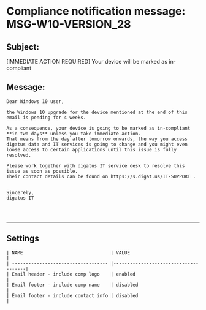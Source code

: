 Compliance notification message: MSG-W10-VERSION_28
===============================================================================


Subject:
--------
[IMMEDIATE ACTION REQUIRED] Your device will be marked as in-compliant

Message:
--------
```
Dear Windows 10 user,

the Windows 10 upgrade for the device mentioned at the end of this email is pending for 4 weeks.

As a consequence, your device is going to be marked as in-compliant **in two days** unless you take immediate action.
That means from the day after tomorrow onwards, the way you access digatus data and IT services is going to change and you might even loose access to certain applications until this issue is fully resolved.

Please work together with digatus IT service desk to resolve this issue as soon as possible.
Their contact details can be found on https://s.digat.us/IT-SUPPORT .


Sincerely,
digatus IT




```

*******************************************************************************

Settings
--------

	| NAME                                | VALUE                                |
	| ----------------------------------- |--------------------------------------|
	| Email header - include comp logo    | enabled                              |
	| Email footer - include comp name    | disabled                             |
	| Email footer - include contact info | disabled                             |
